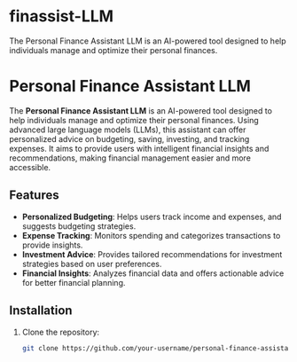 # finassist-LLM
The Personal Finance Assistant LLM is an AI-powered tool designed to help individuals manage and optimize their personal finances. 

# Personal Finance Assistant LLM

The **Personal Finance Assistant LLM** is an AI-powered tool designed to help individuals manage and optimize their personal finances. Using advanced large language models (LLMs), this assistant can offer personalized advice on budgeting, saving, investing, and tracking expenses. It aims to provide users with intelligent financial insights and recommendations, making financial management easier and more accessible.

## Features
- **Personalized Budgeting**: Helps users track income and expenses, and suggests budgeting strategies.
- **Expense Tracking**: Monitors spending and categorizes transactions to provide insights.
- **Investment Advice**: Provides tailored recommendations for investment strategies based on user preferences.
- **Financial Insights**: Analyzes financial data and offers actionable advice for better financial planning.

## Installation

1. Clone the repository:
   ```bash
   git clone https://github.com/your-username/personal-finance-assistant-LLM.git

